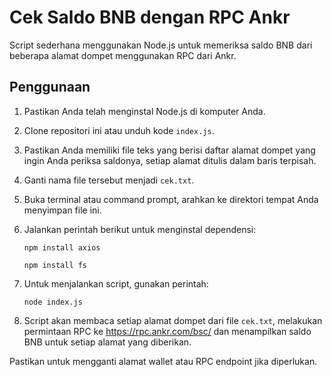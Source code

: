 # Cek Saldo BNB dengan RPC Ankr

Script sederhana menggunakan Node.js untuk memeriksa saldo BNB dari beberapa alamat dompet menggunakan RPC dari Ankr.

## Penggunaan

1. Pastikan Anda telah menginstal Node.js di komputer Anda.
2. Clone repositori ini atau unduh kode `index.js`.
3. Pastikan Anda memiliki file teks yang berisi daftar alamat dompet yang ingin Anda periksa saldonya, setiap alamat ditulis dalam baris terpisah.
4. Ganti nama file tersebut menjadi `cek.txt`.
5. Buka terminal atau command prompt, arahkan ke direktori tempat Anda menyimpan file ini.
6. Jalankan perintah berikut untuk menginstal dependensi:

    ```
    npm install axios
    ```
   ```
   npm install fs
    ```

7. Untuk menjalankan script, gunakan perintah:

    ```
    node index.js
    ```

8. Script akan membaca setiap alamat dompet dari file `cek.txt`, melakukan permintaan RPC ke https://rpc.ankr.com/bsc/ dan menampilkan saldo BNB untuk setiap alamat yang diberikan.

Pastikan untuk mengganti alamat wallet atau RPC endpoint jika diperlukan.
